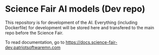 # Science Fair AI models (Dev repo)

This repository is for development of the AI. Everything (including Dockerfile) for development will be stored here and transfered to the main repo before the Science Fair.

To read documentation,
go to <https://docs.science-fair-dev.patriotsoftwaremn.com>
